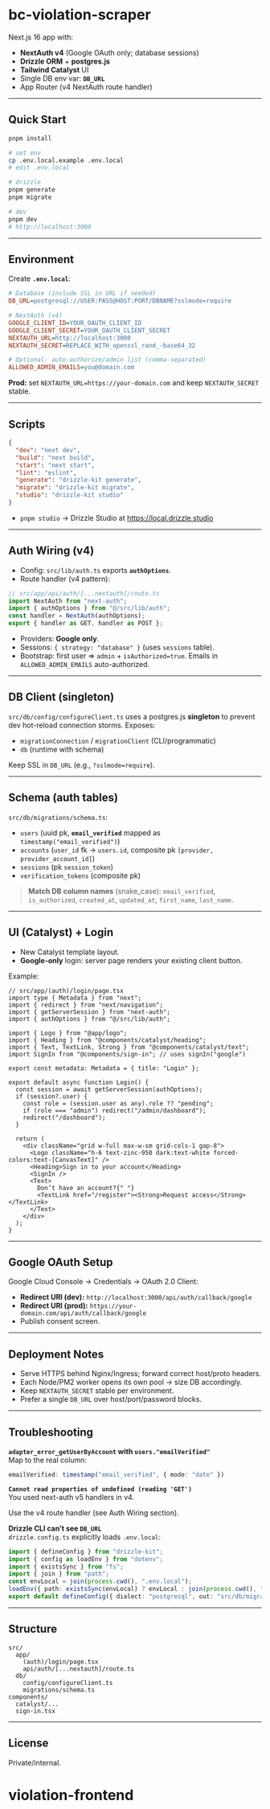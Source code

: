 # bc-violation-scraper

Next.js 16 app with:

- **NextAuth v4** (Google OAuth only; database sessions)
- **Drizzle ORM** + **postgres.js**
- **Tailwind Catalyst** UI
- Single DB env var: **`DB_URL`**
- App Router (v4 NextAuth route handler)

---

## Quick Start

```bash
pnpm install

# set env
cp .env.local.example .env.local
# edit .env.local

# drizzle
pnpm generate
pnpm migrate

# dev
pnpm dev
# http://localhost:3000
```

---

## Environment

Create **`.env.local`**:

```ini
# Database (include SSL in URL if needed)
DB_URL=postgresql://USER:PASS@HOST:PORT/DBNAME?sslmode=require

# NextAuth (v4)
GOOGLE_CLIENT_ID=YOUR_OAUTH_CLIENT_ID
GOOGLE_CLIENT_SECRET=YOUR_OAUTH_CLIENT_SECRET
NEXTAUTH_URL=http://localhost:3000
NEXTAUTH_SECRET=REPLACE_WITH_openssl_rand_-base64_32

# Optional: auto-authorize/admin list (comma-separated)
ALLOWED_ADMIN_EMAILS=you@domain.com
```

**Prod:** set `NEXTAUTH_URL=https://your-domain.com` and keep `NEXTAUTH_SECRET` stable.

---

## Scripts

```json
{
  "dev": "next dev",
  "build": "next build",
  "start": "next start",
  "lint": "eslint",
  "generate": "drizzle-kit generate",
  "migrate": "drizzle-kit migrate",
  "studio": "drizzle-kit studio"
}
```

- `pnpm studio` → Drizzle Studio at https://local.drizzle.studio

---

## Auth Wiring (v4)

- Config: `src/lib/auth.ts` exports **`authOptions`**.
- Route handler (v4 pattern):

```ts
// src/app/api/auth/[...nextauth]/route.ts
import NextAuth from "next-auth";
import { authOptions } from "@/src/lib/auth";
const handler = NextAuth(authOptions);
export { handler as GET, handler as POST };
```

- Providers: **Google only**.
- Sessions: `{ strategy: "database" }` (uses `sessions` table).
- Bootstrap: first user => `admin` + `isAuthorized=true`. Emails in `ALLOWED_ADMIN_EMAILS` auto-authorized.

---

## DB Client (singleton)

`src/db/config/configureClient.ts` uses a postgres.js **singleton** to prevent dev hot-reload connection storms. Exposes:

- `migrationConnection` / `migrationClient` (CLI/programmatic)
- `db` (runtime with schema)

Keep SSL in `DB_URL` (e.g., `?sslmode=require`).

---

## Schema (auth tables)

`src/db/migrations/schema.ts`:

- `users` (uuid pk, **`email_verified`** mapped as `timestamp("email_verified")`)
- `accounts` (`user_id` fk → `users.id`, composite pk `[provider, provider_account_id]`)
- `sessions` (pk `session_token`)
- `verification_tokens` (composite pk)

> **Match DB column names** (snake_case): `email_verified`, `is_authorized`, `created_at`, `updated_at`, `first_name`, `last_name`.

---

## UI (Catalyst) + Login

- New Catalyst template layout.
- **Google-only** login: server page renders your existing client button.

Example:

```tsx
// src/app/(auth)/login/page.tsx
import type { Metadata } from "next";
import { redirect } from "next/navigation";
import { getServerSession } from "next-auth";
import { authOptions } from "@/src/lib/auth";

import { Logo } from "@app/logo";
import { Heading } from "@components/catalyst/heading";
import { Text, TextLink, Strong } from "@components/catalyst/text";
import SignIn from "@components/sign-in"; // uses signIn("google")

export const metadata: Metadata = { title: "Login" };

export default async function Login() {
  const session = await getServerSession(authOptions);
  if (session?.user) {
    const role = (session.user as any).role ?? "pending";
    if (role === "admin") redirect("/admin/dashboard");
    redirect("/dashboard");
  }

  return (
    <div className="grid w-full max-w-sm grid-cols-1 gap-8">
      <Logo className="h-6 text-zinc-950 dark:text-white forced-colors:text-[CanvasText]" />
      <Heading>Sign in to your account</Heading>
      <SignIn />
      <Text>
        Don’t have an account?{" "}
        <TextLink href="/register"><Strong>Request access</Strong></TextLink>
      </Text>
    </div>
  );
}
```

---

## Google OAuth Setup

Google Cloud Console → Credentials → OAuth 2.0 Client:

- **Redirect URI (dev):** `http://localhost:3000/api/auth/callback/google`
- **Redirect URI (prod):** `https://your-domain.com/api/auth/callback/google`
- Publish consent screen.

---

## Deployment Notes

- Serve HTTPS behind Nginx/Ingress; forward correct host/proto headers.
- Each Node/PM2 worker opens its own pool → size DB accordingly.
- Keep `NEXTAUTH_SECRET` stable per environment.
- Prefer a single `DB_URL` over host/port/password blocks.

---

## Troubleshooting

**`adapter_error_getUserByAccount` with `users."emailVerified"`**  
Map to the real column:

```ts
emailVerified: timestamp("email_verified", { mode: "date" })
```

**`Cannot read properties of undefined (reading 'GET')`**  
You used next-auth v5 handlers in v4.

Use the v4 route handler (see Auth Wiring section).

**Drizzle CLI can’t see `DB_URL`**  
`drizzle.config.ts` explicitly loads `.env.local`:

```ts
import { defineConfig } from "drizzle-kit";
import { config as loadEnv } from "dotenv";
import { existsSync } from "fs";
import { join } from "path";
const envLocal = join(process.cwd(), ".env.local");
loadEnv({ path: existsSync(envLocal) ? envLocal : join(process.cwd(), ".env") });
export default defineConfig({ dialect: "postgresql", out: "src/db/migrations", schema: "src/db/migrations/schema.ts", dbCredentials: { url: process.env.DB_URL! } });
```

---

## Structure

```
src/
  app/
    (auth)/login/page.tsx
    api/auth/[...nextauth]/route.ts
  db/
    config/configureClient.ts
    migrations/schema.ts
components/
  catalyst/...
  sign-in.tsx
```

---

## License

Private/internal.
# violation-frontend

